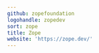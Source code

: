 ```yaml
---
github: zopefoundation
logohandle: zopedev
sort: zope
title: Zope
website: 'https://zope.dev/'
---
```

